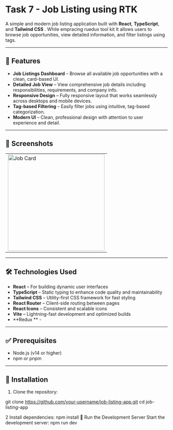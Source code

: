 # Task 7 - Job Listing using RTK

A simple and modern job listing application built with **React**, **TypeScript**, and **Tailwind CSS** . While empracing ruedux tool kit  It allows users to browse job opportunities, view detailed information, and filter listings using tags.

---

## 🚀 Features

- **Job Listings Dashboard** – Browse all available job opportunities with a clean, card-based UI.
- **Detailed Job View** – View comprehensive job details including responsibilities, requirements, and company info.
- **Responsive Design** – Fully responsive layout that works seamlessly across desktops and mobile devices.
- **Tag-based Filtering** – Easily filter jobs using intuitive, tag-based categorization.
- **Modern UI** – Clean, professional design with attention to user experience and detail.

---

## 📸 Screenshots

<table>
  <tr>
    <td><img src="./public/jobCard.png" alt="Job Card" width="300"/></td>
    
  </tr>
</table>

---

## 🛠 Technologies Used

- **React** – For building dynamic user interfaces  
- **TypeScript** – Static typing to enhance code quality and maintainability  
- **Tailwind CSS** – Utility-first CSS framework for fast styling  
- **React Router** – Client-side routing between pages  
- **React Icons** – Consistent and scalable icons  
- **Vite** – Lightning-fast development and optimized builds
- **Redux ** - 

---


## ✅ Prerequisites

- Node.js (v14 or higher)  
- npm or pnpm

---

## 🔧 Installation

1. Clone the repository:

git clone https://github.com/your-username/job-listing-app.git
cd job-listing-app 

2 Install dependencies:
npm install
🚀 Run the Development Server
Start the development server:
npm run dev
